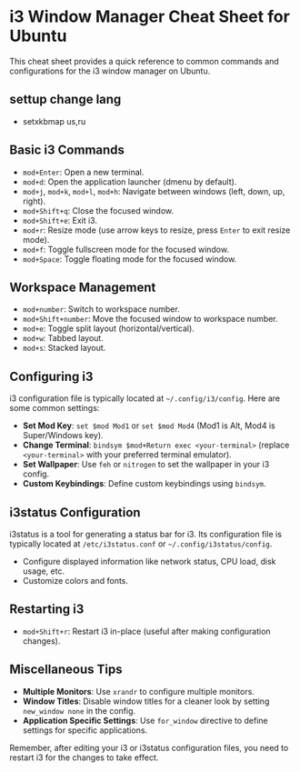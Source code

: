 # i3 Window Manager Cheat Sheet for Ubuntu

This cheat sheet provides a quick reference to common commands and configurations for the i3 window manager on Ubuntu.

## settup change lang
- setxkbmap us,ru 

## Basic i3 Commands

- `mod+Enter`: Open a new terminal.
- `mod+d`: Open the application launcher (dmenu by default).
- `mod+j`, `mod+k`, `mod+l`, `mod+h`: Navigate between windows (left, down, up, right).
- `mod+Shift+q`: Close the focused window.
- `mod+Shift+e`: Exit i3.
- `mod+r`: Resize mode (use arrow keys to resize, press `Enter` to exit resize mode).
- `mod+f`: Toggle fullscreen mode for the focused window.
- `mod+Space`: Toggle floating mode for the focused window.

## Workspace Management

- `mod+number`: Switch to workspace number.
- `mod+Shift+number`: Move the focused window to workspace number.
- `mod+e`: Toggle split layout (horizontal/vertical).
- `mod+w`: Tabbed layout.
- `mod+s`: Stacked layout.

## Configuring i3

i3 configuration file is typically located at `~/.config/i3/config`. Here are some common settings:

- **Set Mod Key**: `set $mod Mod1` or `set $mod Mod4` (Mod1 is Alt, Mod4 is Super/Windows key).
- **Change Terminal**: `bindsym $mod+Return exec <your-terminal>` (replace `<your-terminal>` with your preferred terminal emulator).
- **Set Wallpaper**: Use `feh` or `nitrogen` to set the wallpaper in your i3 config.
- **Custom Keybindings**: Define custom keybindings using `bindsym`.

## i3status Configuration

i3status is a tool for generating a status bar for i3. Its configuration file is typically located at `/etc/i3status.conf` or `~/.config/i3status/config`.

- Configure displayed information like network status, CPU load, disk usage, etc.
- Customize colors and fonts.

## Restarting i3

- `mod+Shift+r`: Restart i3 in-place (useful after making configuration changes).

## Miscellaneous Tips

- **Multiple Monitors**: Use `xrandr` to configure multiple monitors.
- **Window Titles**: Disable window titles for a cleaner look by setting `new_window none` in the config.
- **Application Specific Settings**: Use `for_window` directive to define settings for specific applications.

Remember, after editing your i3 or i3status configuration files, you need to restart i3 for the changes to take effect.
